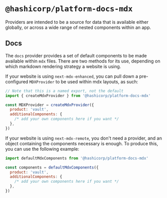 # `@hashicorp/platform-docs-mdx`

Providers are intended to be a source for data that is available either globally, or across a wide range of nested components within an app.

## Docs

The `docs` provider provides a set of default components to be made available within `mdx` files. There are two methods for its use, depending on which markdown rendering strategy a website is using.

If your website is using `next-mdx-enhanced`, you can pull down a pre-configured `MDXProvider` to be used within mdx layouts, as such:

```js
// Note that this is a named export, not the default
import { createMdxProvider } from '@hashicorp/platform-docs-mdx'

const MDXProvider = createMdxProvider({
  product: 'vault',
  additionalComponents: {
    /* add your own components here if you want */
  },
})
```

If your website is using `next-mdx-remote`, you don't need a provider, and an object containing the components necessary is enough. To produce this, you can use the following example:

```js
import defaultMdxComponents from '@hashicorp/platform-docs-mdx'

const components = defaultMdxComponents({
  product: 'vault',
  additionalComponents: {
    /* add your own components here if you want */
  },
})
```
